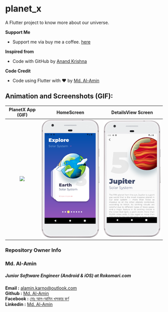 # planet_x

A Flutter project to know more about our universe. 

**Support Me**

- Support me via buy me a coffee. [here](https://www.buymeacoffee.com/alaminkarno)

**Inspired from**

- Code with GitHub by [Anand Krishna](https://github.com/Krishak15)

**Code Credit**

- Code using Flutter with ❤️ by [Md. Al-Amin](https://github.com/alamin-karno)

## Animation and Screenshots (GIF):
|                PlanetX App (GIF)                |                   HomeScreen                    |                  DetailsView Screen                  |
|:-----------------------------------------------:|:-----------------------------------------------:|:----------------------------------------------------:|
| <img src="screenshots/planetx.gif" width="250"> | <img src="screenshots/home_ui.png" width="250"> | <img src="screenshots/details_view.png" width="250"> |


### Repository Owner Info

### Md. Al-Amin
##### Junior Software Engineer (Android & iOS) at Rokomari.com

__Email :__ [alamin.karno@outlook.com](mailto:alamin.karno@outlook.com) \
__Github :__ [Md. Al-Amin](https://github.com/alamin-karno) \
__Facebook :__ [মোঃ আল-আমিন খন্দকার কর্ণ](https://facebook.com/alamin.kanro) \
__Linkedin :__ [Md. Al-Amin](https://www.linkedin.com/in/alaminkarno/)